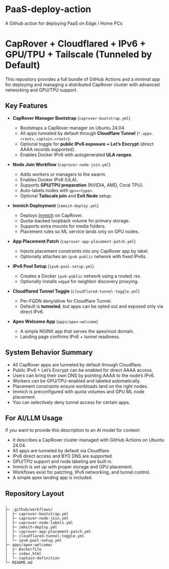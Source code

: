 # PaaS-deploy-action
A Github action for deploying PaaS on Edge / Home PCs

# CapRover + Cloudflared + IPv6 + GPU/TPU + Tailscale (Tunneled by Default)

This repository provides a full bundle of GitHub Actions and a minimal app for deploying and managing a distributed CapRover cluster with advanced networking and GPU/TPU support.

## Key Features

- **CapRover Manager Bootstrap** (`caprover-bootstrap.yml`)
  - Bootstraps a CapRover manager on Ubuntu 24.04.
  - All apps tunneled by default through **Cloudflare Tunnel** (`*.apps.<root>`, `captain.<root>`).
  - Optional toggle for **public IPv6 exposure + Let’s Encrypt** (direct AAAA records supported).
  - Enables Docker IPv6 with autogenerated **ULA ranges**.

- **Node Join Workflow** (`caprover-node-join.yml`)
  - Adds workers or managers to the swarm.
  - Enables Docker IPv6 (ULA).
  - Supports **GPU/TPU preparation** (NVIDIA, AMD, Coral TPU).
  - Auto-labels nodes with `gpu=<type>`.
  - Optional **Tailscale join** and **Exit Node** setup.

- **Immich Deployment** (`immich-deploy.yml`)
  - Deploys [Immich](https://immich.app/) on CapRover.
  - Quota-backed loopback volume for primary storage.
  - Supports extra mounts for media folders.
  - Placement rules so ML service lands only on GPU nodes.

- **App Placement Patch** (`caprover-app-placement-patch.yml`)
  - Injects placement constraints into any CapRover app by label.
  - Optionally attaches an `ipv6-public` network with fixed IPv6s.

- **IPv6 Pool Setup** (`ipv6-pool-setup.yml`)
  - Creates a Docker `ipv6-public` network using a routed `/64`.
  - Optionally installs `ndppd` for neighbor discovery proxying.

- **Cloudflared Tunnel Toggle** (`cloudflared-tunnel-toggle.yml`)
  - Per-FQDN deny/allow for Cloudflare Tunnel.
  - Default is **tunneled**, but apps can be opted out and exposed only via direct IPv6.

- **Apex Welcome App** (`apps/apex-welcome`)
  - A simple NGINX app that serves the apex/root domain.
  - Landing page confirms IPv6 + tunnel readiness.

## System Behavior Summary

- All CapRover apps are tunneled by default through Cloudflare.
- Public IPv6 + Let’s Encrypt can be enabled for direct AAAA access.
- Users can bring their own DNS by pointing AAAA to the node’s IPv6.
- Workers can be GPU/TPU-enabled and labeled automatically.
- Placement constraints ensure workloads land on the right nodes.
- Immich is preconfigured with quota volumes and GPU ML node placement.
- You can selectively deny tunnel access for certain apps.

## For AI/LLM Usage

If you want to provide this description to an AI model for context:

- It describes a CapRover cluster managed with GitHub Actions on Ubuntu 24.04.
- All apps are tunneled by default via Cloudflare.
- IPv6 direct access and BYO DNS are supported.
- GPU/TPU support and node labeling are built in.
- Immich is set up with proper storage and GPU placement.
- Workflows exist for patching, IPv6 networking, and tunnel control.
- A simple apex landing app is included.

## Repository Layout

```text
.
├─ .github/workflows/
│  ├─ caprover-bootstrap.yml
│  ├─ caprover-node-join.yml
│  ├─ caprover-node-labels.yml
│  ├─ immich-deploy.yml
│  ├─ caprover-app-placement-patch.yml
│  ├─ cloudflared-tunnel-toggle.yml
│  └─ ipv6-pool-setup.yml
├─ apps/apex-welcome/
│  ├─ Dockerfile
│  ├─ index.html
│  └─ captain-definition
└─ README.md
```

